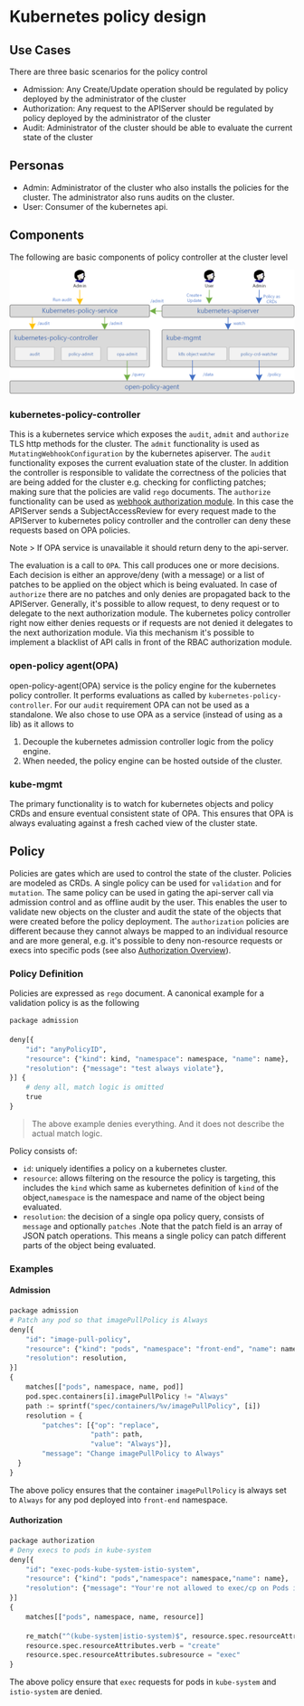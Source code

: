 # Kubernetes policy design

## Use Cases

There are three basic scenarios for the policy control 

* Admission: Any Create/Update operation should be regulated by policy deployed by the administrator of the cluster
* Authorization: Any request to the APIServer should be regulated by policy deployed by the administrator of the cluster
* Audit: Administrator of the cluster should be able to evaluate the current state of the cluster 

## Personas

* Admin: Administrator of the cluster who also installs the policies for the cluster. The administrator also runs audits on the cluster.  
* User: Consumer of the kubernetes api.  

## Components

The following are basic components of policy controller at the cluster level

![Components](./k8s-policy-design.png)

### kubernetes-policy-controller

This is a kubernetes service which exposes the `audit`, `admit` and `authorize` TLS http methods for the cluster. The `admit` functionality is used as `MutatingWebhookConfiguration` by the kubernetes apiserver. The `audit` functionality exposes the current evaluation state of the cluster. In addition the controller is responsible to validate the correctness of the policies that are being added for the cluster e.g. checking for conflicting patches; making sure that the policies are valid `rego` documents. The `authorize` functionality can be used as [webhook authorization module](https://kubernetes.io/docs/reference/access-authn-authz/authorization/#authorization-modules). In this case the APIServer sends a SubjectAccessReview for every request made to the APIServer to kubernetes policy controller and the controller can deny these requests based on OPA policies. 

Note > If OPA service is unavailable it should return deny to the api-server.

The evaluation is a call to `OPA`. This call produces one or more decisions. Each decision is either an approve/deny (with a message) or a list of patches to be applied on the object which is being evaluated. In case of `authorize` there are no patches and only denies are propagated back to the APIServer. Generally, it's possible to allow request, to deny request or to delegate to the next authorization module. The kubernetes policy controller right now either denies requests or if requests are not denied it delegates to the next authorization module. Via this mechanism it's possible to implement a blacklist of API calls in front of the RBAC authorization module.    


### open-policy agent(OPA)

open-policy-agent(OPA) service is the policy engine for the kubernetes policy controller. It performs evaluations as called by `kubernetes-policy-controller`. For our `audit` requirement OPA can not be used as a standalone. We also chose to use OPA as a service (instead of using as a lib) as it allows to

1. Decouple the kubernetes admission controller logic from the policy engine.
2. When needed, the policy engine can be hosted outside of the cluster.

### kube-mgmt

The primary functionality is to watch for kubernetes objects and policy CRDs and ensure eventual consistent state of OPA. This ensures that OPA is always evaluating against a fresh cached view of the cluster state.

## Policy

Policies are gates which are used to control the state of the cluster. Policies are modeled as CRDs. A single policy can be used for `validation` and for `mutation`. The same policy can be used in gating the api-server call via admission control and as offline audit by the user. This enables the user to validate new objects on the cluster and audit the state of the objects that were created before the policy deployment. The `authorization` policies are different because they cannot always be mapped to an individual resource and are more general, e.g. it's possible to deny non-resource requests or execs into specific pods (see also [Authorization Overview](https://kubernetes.io/docs/reference/access-authn-authz/authorization/#review-your-request-attributes)). 

### Policy Definition

Policies are expressed as `rego` document. A canonical example for a validation policy is as the following

```python
package admission

deny[{
    "id": "anyPolicyID",
    "resource": {"kind": kind, "namespace": namespace, "name": name},
    "resolution": {"message": "test always violate"},
}] {
    # deny all, match logic is omitted
    true
}
```

> The above example denies everything. And it does not describe the actual match logic.

Policy consists of:

* `id`: uniquely identifies a policy on a kubernetes cluster.
* `resource`: allows filtering on the resource the policy is targeting, this includes the `kind` which same as kubernetes definition of `kind` of the object,`namespace` is the namespace and name of the object being evaluated.
* `resolution`: the decision of a single opa policy query, consists of `message` and optionally `patches` .Note that the patch field is an array of JSON patch operations. This means a single policy can patch different parts of the object being evaluated.

### Examples

#### Admission

```python
package admission
# Patch any pod so that imagePullPolicy is Always
deny[{
    "id": "image-pull-policy",
    "resource": {"kind": "pods", "namespace": "front-end", "name": name},
    "resolution": resolution,
}] 
{
    matches[["pods", namespace, name, pod]]
    pod.spec.containers[i].imagePullPolicy != "Always"
    path := sprintf("spec/containers/%v/imagePullPolicy", [i])
    resolution = {
        "patches": [{"op": "replace",
                    "path": path,
                    "value": "Always"}],
        "message": "Change imagePullPolicy to Always"
  }
}
```

The above policy ensures that the container `imagePullPolicy` is always set to `Always` for any pod deployed into `front-end` namespace.

#### Authorization

````python
package authorization
# Deny execs to pods in kube-system
deny[{
 	"id": "exec-pods-kube-system-istio-system",
 	"resource": {"kind": "pods","namespace": namespace,"name": name},
 	"resolution": {"message": "Your're not allowed to exec/cp on Pods in kube-system & istio-system"},
}]
{
 	matches[["pods", namespace, name, resource]]
 
 	re_match("^(kube-system|istio-system)$", resource.spec.resourceAttributes.namespace)
 	resource.spec.resourceAttributes.verb = "create"
 	resource.spec.resourceAttributes.subresource = "exec"
}
````

The above policy ensure that `exec` requests for pods in `kube-system` and `istio-system` are denied.

